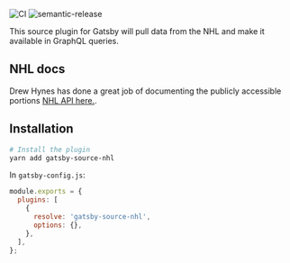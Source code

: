 ![CI](https://github.com/allanpope/gatsby-source-nhl/workflows/CI/badge.svg)
![semantic-release](https://github.com/allanpope/gatsby-source-nhl/workflows/release/badge.svg)

This source plugin for Gatsby will pull data from the NHL and make it available in GraphQL queries.

## NHL docs

Drew Hynes has done a great job of documenting the publicly accessible portions [NHL API here.](https://gitlab.com/dword4/nhlapi).

## Installation

```sh
# Install the plugin
yarn add gatsby-source-nhl
```

In `gatsby-config.js`:

```js
module.exports = {
  plugins: [
    {
      resolve: 'gatsby-source-nhl',
      options: {},
    },
  ],
};
```
